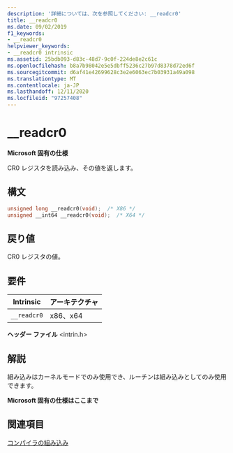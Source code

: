 ```yaml
---
description: '詳細については、次を参照してください: __readcr0'
title: __readcr0
ms.date: 09/02/2019
f1_keywords:
- __readcr0
helpviewer_keywords:
- __readcr0 intrinsic
ms.assetid: 25bdb093-d83c-48d7-9c0f-224de8e2c61c
ms.openlocfilehash: b8a7b98042e5e5dbff5236c27b97d8378d72ed6f
ms.sourcegitcommit: d6af41e42699628c3e2e6063ec7b03931a49a098
ms.translationtype: MT
ms.contentlocale: ja-JP
ms.lasthandoff: 12/11/2020
ms.locfileid: "97257408"
---
```

# <a name="__readcr0"></a>__readcr0

**Microsoft 固有の仕様**

CR0 レジスタを読み込み、その値を返します。

## <a name="syntax"></a>構文

```C
unsigned long __readcr0(void);  /* X86 */
unsigned __int64 __readcr0(void);  /* X64 */
```

## <a name="return-value"></a>戻り値

CR0 レジスタの値。

## <a name="requirements"></a>要件

|Intrinsic|アーキテクチャ|
|---------------|------------------|
|`__readcr0`|x86、x64|

**ヘッダー ファイル** \<intrin.h>

## <a name="remarks"></a>解説

組み込みはカーネルモードでのみ使用でき、ルーチンは組み込みとしてのみ使用できます。

**Microsoft 固有の仕様はここまで**

## <a name="see-also"></a>関連項目

[コンパイラの組み込み](../intrinsics/compiler-intrinsics.md)
